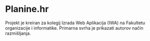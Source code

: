# Planine.hr
 Projekt je kreiran za kolegij Izrada Web Aplikacija (IWA) na Fakultetu organizacije i informatike.
 Primarna svrha je prikazati autorov način razmišljanja.
 
 
